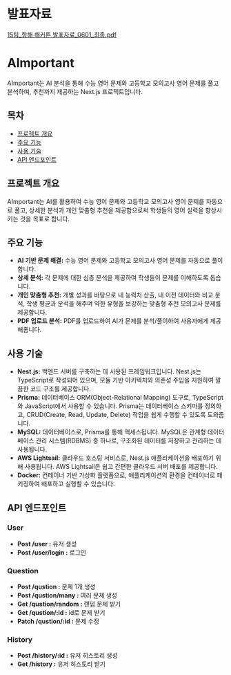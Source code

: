 # 발표자료
[15팀_항해 해커톤 발표자료_0601_최종.pdf](https://github.com/user-attachments/files/15520533/15._._0601_.pdf)


# AImportant

AImportant는 AI 분석을 통해 수능 영어 문제와 고등학교 모의고사 영어 문제를 풀고 분석하며, 추천까지 제공하는 Next.js 프로젝트입니다.

## 목차

- [프로젝트 개요](#프로젝트-개요)
- [주요 기능](#주요-기능)
- [사용 기술](#사용-기술)
- [API 엔드포인트](#API-엔드포인트)

## 프로젝트 개요

AImportant는 AI를 활용하여 수능 영어 문제와 고등학교 모의고사 영어 문제를 자동으로 풀고, 상세한 분석과 개인 맞춤형 추천을 제공함으로써 학생들의 영어 실력을 향상시키는 것을 목표로 합니다.

## 주요 기능

- **AI 기반 문제 해결:** 수능 영어 문제와 고등학교 모의고사 영어 문제를 자동으로 풀이합니다.
- **상세 분석:** 각 문제에 대한 심층 분석을 제공하여 학생들이 문제를 이해하도록 돕습니다.
- **개인 맞춤형 추천:** 개별 성과를 바탕으로 내 능력치 산출, 내 이전 데이터와 비교 분석, 학생 평균과 분석을 해주며 약한 유형을 보강하는 맞춤형 추천 모의고사 문제를 제공합니다.
- **PDF 업로드 분석:** PDF를 업로드하여 AI가 문제를 분석/풀이하여 사용자에게 제공해줍니다.

## 사용 기술


- **Nest.js:** 백엔드 서버를 구축하는 데 사용된 프레임워크입니다. Nest.js는 TypeScript로 작성되어 있으며, 모듈 기반 아키텍처와 의존성 주입을 지원하여 깔끔한 코드 구조를 제공합니다.
- **Prisma:** 데이터베이스 ORM(Object-Relational Mapping) 도구로, TypeScript와 JavaScript에서 사용할 수 있습니다. Prisma는 데이터베이스 스키마를 정의하고, CRUD(Create, Read, Update, Delete) 작업을 쉽게 수행할 수 있도록 도와줍니다.
- **MySQL:** 데이터베이스로, Prisma를 통해 액세스됩니다. MySQL은 관계형 데이터베이스 관리 시스템(RDBMS) 중 하나로, 구조화된 데이터를 저장하고 관리하는 데 사용됩니다.
- **AWS Lightsail:** 클라우드 호스팅 서비스로, Nest.js 애플리케이션을 배포하기 위해 사용됩니다. AWS Lightsail은 쉽고 간편한 클라우드 서버 배포를 제공합니다.
- **Docker:** 컨테이너 기반 가상화 플랫폼으로, 애플리케이션의 환경을 컨테이너로 패키징하여 배포하고 실행할 수 있습니다.

## API 엔드포인트

  ### User
  - **Post /user :** 유저 생성 
  - **Post /user/login :** 로그인
  ### Question
  - **Post /qustion :** 문제 1개 생성 
  - **Post /qustion/many :** 여러 문제 생성
  - **Get /qustion/random :** 랜덤 문제 받기
  - **Get /qustion/:id :** id로 문제 받기
  - **Patch /qustion/:id :** 문제 수정
  ### History
  - **Post /history/:id :** 유저 히스토리 생성
  - **Get /history :** 유저 히스토리 받기
